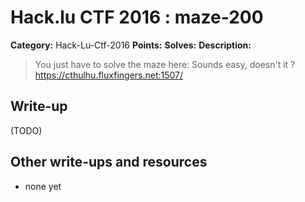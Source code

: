 # Hack.lu CTF 2016 : maze-200

**Category:** Hack-Lu-Ctf-2016
**Points:** 
**Solves:** 
**Description:**

> You just have to solve the maze here: Sounds easy, doesn't it ? <https://cthulhu.fluxfingers.net:1507/>


## Write-up

(TODO)

## Other write-ups and resources

* none yet
